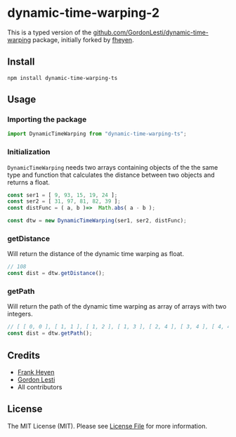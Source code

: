 # dynamic-time-warping-2

This is a typed version of the [github.com/GordonLesti/dynamic-time-warping](https://github.com/GordonLesti/dynamic-time-warping) package, initially forked by [fheyen](https://github.com/fheyen/dynamic-time-warping-2#readme).

## Install

`npm install dynamic-time-warping-ts`

## Usage

### Importing the package

```ts
import DynamicTimeWarping from "dynamic-time-warping-ts";
```

### Initialization

`DynamicTimeWarping` needs two arrays containing objects of the the same type and function that calculates the distance
between two objects and returns a float.

```javascript
const ser1 = [ 9, 93, 15, 19, 24 ];
const ser2 = [ 31, 97, 81, 82, 39 ];
const distFunc = ( a, b )=>  Math.abs( a - b );

const dtw = new DynamicTimeWarping(ser1, ser2, distFunc);
```

### getDistance

Will return the distance of the dynamic time warping as float.

```javascript
// 108
const dist = dtw.getDistance();
```

### getPath

Will return the path of the dynamic time warping as array of arrays with two integers.

```javascript
// [ [ 0, 0 ], [ 1, 1 ], [ 1, 2 ], [ 1, 3 ], [ 2, 4 ], [ 3, 4 ], [ 4, 4 ] ]
const dist = dtw.getPath();
```

## Credits

- [Frank Heyen](https://github.com/fheyen/)
- [Gordon Lesti](https://github.com/GordonLesti/)
- All contributors

## License

The MIT License (MIT). Please see [License File](LICENSE.md) for more information.
